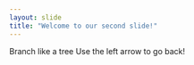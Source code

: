 ```yaml
---
layout: slide
title: "Welcome to our second slide!"
---
```

Branch like a tree
Use the left arrow to go back!
